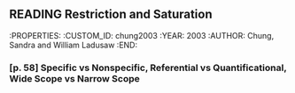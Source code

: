 ## READING Restriction and Saturation
:PROPERTIES:
:CUSTOM_ID: chung2003
:YEAR:      2003
:AUTHOR:    Chung, Sandra and William Ladusaw
:END:

### [p. 58] Specific vs Nonspecific, Referential vs Quantificational, Wide Scope vs Narrow Scope